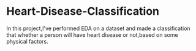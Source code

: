 # Heart-Disease-Classification
In this project,I've performed EDA on a dataset and made a classification that whether a person will have heart disease or not,based on some physical factors.
